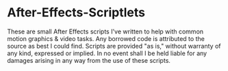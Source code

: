 # After-Effects-Scriptlets
These are small After Effects scripts I've written to help with common motion graphics &amp; video tasks. Any borrowed code is attributed to the source as best I could find. Scripts are provided "as is," without warranty of any kind, expressed or implied. In no event shall I be held liable for any damages arising in any way from the use of these scripts.
